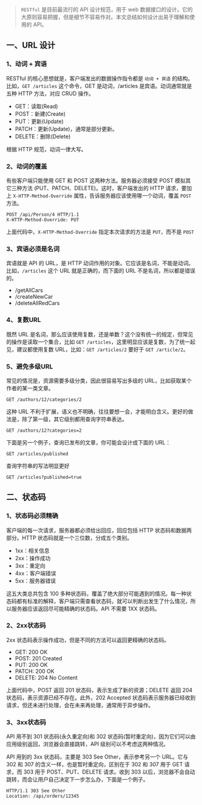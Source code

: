 > `RESTful` 是目前最流行的 API 设计规范，用于 web 数据接口的设计。它的大原则容易把握，但是细节不容易作对。本文总结如何设计出易于理解和使用的 API。

## 一、URL 设计
### 1、动词 + 宾语
RESTful 的核心思想就是，客户端发出的数据操作指令都是 `动词 + 宾语` 的结构。比如，`GET /articles` 这个命令，GET 是动词，/articles 是宾语。动词通常就是五种 HTTP 方法，对应 CRUD 操作。
* GET：读取(Read)
* POST：新建(Create)
* PUT：更新(Update)
* PATCH：更新(Update)，通常是部分更新。
* DELETE：删除(Delete)

根据 HTTP 规范，动词一律大写。

### 2、动词的覆盖
有些客户端只能使用 GET 和 POST 这两种方法。服务器必须接受 POST 模拟其它三种方法 (PUT、PATCH、DELETE)。这时，客户端发出的 HTTP 请求，要加上 `X-HTTP-Method-Override` 属性，告诉服务器应该使用哪一个动词，覆盖 `POST` 方法。
```
POST /api/Person/4 HTTP/1.1
X-HTTP-Method-Override: PUT
```
上面代码中，`X-HTTP-Method-Override` 指定本次请求的方法是 `PUT`，而不是 `POST`

### 3、宾语必须是名词
宾语就是 API 的 URL，是 HTTP 动词作用的对象。它应该是名词，不能是动词。比如，`/articles` 这个 URL 就是正确的，而下面的 URL 不是名词，所以都是错误的。
* /getAllCars
* /createNewCar
* /deleteAllRedCars

### 4、复数URL
既然 URL 是名词，那么应该使用复数，还是单数？这个没有统一的规定，但常见的操作是读取一个集合，比如 `GET /articles`，这里明显应该是复数，为了统一起见，建议都使用复数 URL，比如：`GET /articles/2` 要好于 `GET /article/2`。

### 5、避免多级URL
常见的情况是，资源需要多级分类，因此很容易写出多级的 URL，比如获取某个作者的某一类文章。
```
GET /authors/12/categories/2
```
这种 URL 不利于扩展，语义也不明确，往往要想一会，才能明白含义。更好的做法是，除了第一级，其它级别都用查询字符串表达。
```
GET /authors/12?categories=2
```
下面是另一个例子，查询已发布的文章，你可能会设计成下面的 URL：
```
GET /articles/published
```
查询字符串的写法明显更好
```
GET /articles?published=true
```

## 二、状态码
### 1、状态码必须精确
客户端的每一次请求，服务器都必须给出回应，回应包括 HTTP 状态码和数据两部分。HTTP 状态码就是一个三位数，分成五个类别。
* 1xx：相关信息
* 2xx：操作成功
* 3xx：重定向
* 4xx：客户端错误
* 5xx：服务器错误

这五大类总共包含 100 多种状态码，覆盖了绝大部分可能遇到的情况。每一种状态码都有标准的解释，客户端只需查看状态码，就可以判断出发生了什么情况，所以服务器应该返回尽可能精确的状态码。API 不需要 1XX 状态码。

### 2、2xx状态码
2xx 状态码表示操作成功，但是不同的方法可以返回更精确的状态码。
* GET: 200 OK
* POST: 201 Created
* PUT: 200 OK
* PATCH: 200 OK
* DELETE: 204 No Content

上面代码中，POST 返回 201 状态码，表示生成了新的资源；DELETE 返回 204 状态码，表示资源已经不存在。此外，202 Accepted 状态码表示服务器已经收到请求，但还未进行处理，会在未来再处理，通常用于异步操作。

### 3、3xx状态码
API 用不到 301 状态码(永久重定向)和 302 状态码(暂时重定向)，因为它们可以由应用级别返回，浏览器会直接跳转，API 级别可以不考虑这两种情况。

API 用到的 3xx 状态码，主要是 303 See Other，表示参考另一个 URL。它与 302 和 307 的含义一样，也是暂时重定向，区别在于 302 和 307 用于 GET 请求，而 303 用于 POST、PUT、DELETE 请求。收到 303 以后，浏览器不会自动跳转，而会让用户自己决定下一步怎么办，下面是一个例子。
```
HTTP/1.1 303 See Other
Location: /api/orders/12345
```